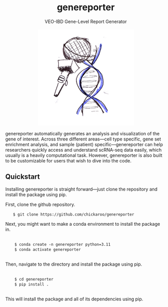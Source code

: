 <h1 align="center">genereporter</h1>
<p align="center">
  VEO-IBD Gene-Level Report Generator
  <br>
  <br>
  <img src="data/geneformer_logo.jpeg" alt="Demo image" width="300" height="300">
</p>

<!-- start elevator-pitch -->

genereporter automatically generates an analysis and visualization of the gene of interest. Across three different areas&mdash;cell type specific, gene set enrichment analysis, and sample (patient) specific&mdash;genereporter can help researchers quickly access and understand scRNA-seq data easily, which usually is a heavily computational task. However, genereporter is also built to be customizable for users that wish to dive into the code. 


<!-- end elevator-pitch -->

## Quickstart

<!-- start quickstart -->

Installing genereporter is straight forward&mdash;just clone the repository and install the package using pip. 

First, clone the github repository.
<pre>
  <code> $ git clone https://github.com/chickaroo/genereporter </code>
</pre>

Next, you might want to make a conda environment to install the package in.

<pre>
  <code> 
    $ conda create -n genereporter python=3.11
    $ conda activate genereporter
  </code>
</pre>

Then, navigate to the directory and install the package using pip.

<pre>
  <code>
    $ cd genereporter
    $ pip install .
  </code>
</pre>

This will install the package and all of its dependencies using pip.

<!-- end quickstart -->
